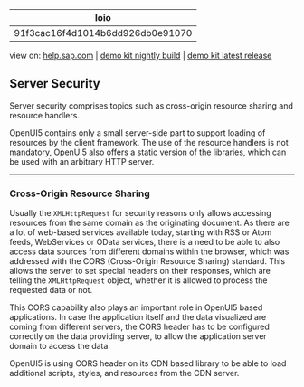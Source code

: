 | loio |
| -----|
| 91f3cac16f4d1014b6dd926db0e91070 |

<div id="loio">

view on: [help.sap.com](https://help.sap.com/viewer/DRAFT/3237636b137e43519a20ad5513c49ccb/latest/en-US/91f3cac16f4d1014b6dd926db0e91070.html) | [demo kit nightly build](https://openui5nightly.hana.ondemand.com/#/topic/91f3cac16f4d1014b6dd926db0e91070) | [demo kit latest release](https://openui5.hana.ondemand.com/#/topic/91f3cac16f4d1014b6dd926db0e91070)</div>
<!-- loio91f3cac16f4d1014b6dd926db0e91070 -->

## Server Security

Server security comprises topics such as cross-origin resource sharing and resource handlers.

OpenUI5 contains only a small server-side part to support loading of resources by the client framework. The use of the resource handlers is not mandatory, OpenUI5 also offers a static version of the libraries, which can be used with an arbitrary HTTP server.

***

<a name="loio91f3cac16f4d1014b6dd926db0e91070__section_57D82410C1E94F18919EB276AB273998"/>

### Cross-Origin Resource Sharing

Usually the `XMLHttpRequest` for security reasons only allows accessing resources from the same domain as the originating document. As there are a lot of web-based services available today, starting with RSS or Atom feeds, WebServices or OData services, there is a need to be able to also access data sources from different domains within the browser, which was addressed with the CORS \(Cross-Origin Resource Sharing\) standard. This allows the server to set special headers on their responses, which are telling the `XMLHttpRequest` object, whether it is allowed to process the requested data or not.

This CORS capability also plays an important role in OpenUI5 based applications. In case the application itself and the data visualized are coming from different servers, the CORS header has to be configured correctly on the data providing server, to allow the application server domain to access the data.

OpenUI5 is using CORS header on its CDN based library to be able to load additional scripts, styles, and resources from the CDN server.

